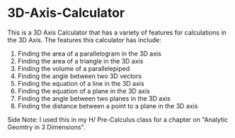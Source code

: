 # 3D-Axis-Calculator

This is a 3D Axis Calculator that has a variety of features for calculations in the 3D Axis.
The features this calculator has include:
  1) Finding the area of a parallelogram in the 3D axis
  2) Finding the area of a triangle in the 3D axis
  3) Finding the volume of a parallelepiped
  4) Finding the angle between two 3D vectors
  5) Finding the equation of a line in the 3D axis
  6) Finding the equation of a plane in the 3D axis
  7) Finding the angle between two planes in the 3D axis
  8) Finding the distance between a point to a plane in the 3D axis
  
Side Note: I used this in my H/ Pre-Calculus class for a chapter on "Analytic Geomtry in 3 Dimensions".
  
